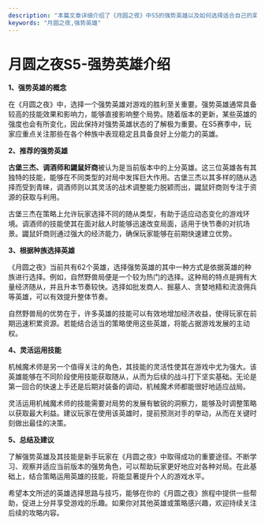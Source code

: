```yaml
---
description: "本篇文章详细介绍了《月圆之夜》中S5的强势英雄以及如何选择适合自己的英雄，以帮助玩家更好地提升游戏段位。"
keywords: "月圆之夜,强势英雄"
---
```

# 月圆之夜S5-强势英雄介绍

**1、强势英雄的概念**

在《月圆之夜》中，选择一个强势英雄对游戏的胜利至关重要。强势英雄通常具备较高的技能效果和影响力，能够直接影响整个局势。随着版本的更新，某些英雄的强度也会有所变化，因此保持对强势英雄状态的了解极为重要。在S5赛季中，玩家应重点关注那些在各个种族中表现稳定且具备良好上分能力的英雄。

**2、推荐的强势英雄**

**古堡三杰、调酒师和鼹鼠奸商**被认为是当前版本中的上分英雄。这三位英雄各有其独特的技能，能够在不同类型的对局中发挥巨大作用。古堡三杰以其多样的随从选择而受到青睐，调酒师则以其灵活的战术调整能力脱颖而出，鼹鼠奸商则专注于资源的获取与利用。

古堡三杰在策略上允许玩家选择不同的随从类型，有助于适应动态变化的游戏环境。调酒师的技能使其在面对敌人时能够迅速改变局面，适用于快节奏的对抗场景。鼹鼠奸商则通过强大的经济能力，确保玩家能够在前期快速建立优势。

**3、根据种族选择英雄**

《月圆之夜》当前共有62个英雄，选择强势英雄的其中一种方式是依据英雄的种族进行选择。例如，自然野兽局便是一个较为热门的选择。这种局的特点是拥有大量经济随从，并且升本节奏较快。选择如批发商人、掘墓人、贪婪地精和流浪佣兵等英雄，可以有效提升整体节奏。

自然野兽局的优势在于，许多英雄的技能可以有效地增加经济收益，使得玩家在前期迅速积累资源。若能结合适当的策略使用这些英雄，将能占据游戏发展的主动权。

**4、灵活运用技能**

机械魔术师是另一个值得关注的角色，其技能的灵活性使其在游戏中尤为强大。该英雄能够在不同阶段使用技能获取随从，从而为后续的战斗打下坚实基础。无论是第一回合的快速上手还是后期对装备的调动，机械魔术师都能很好地适应战局。

灵活运用机械魔术师的技能需要对局势的发展有敏锐的洞察力，能够及时调整策略以获取最大利益。建议玩家在使用该英雄时，提前预测对手的举动，从而在关键时刻做出最佳的决策。

**5、总结及建议**

了解强势英雄及其技能是新手玩家在《月圆之夜》中取得成功的重要途径。不断学习、观察并适应当前版本的强势角色，可以帮助玩家更好地应对各种对局。在此基础上，结合策略运用英雄的技能，将能显著提升个人的游戏水平。

希望本文所述的英雄选择思路与技巧，能够在你的《月圆之夜》旅程中提供一些帮助，促进上分并享受游戏的乐趣。如果你对其他英雄或策略感兴趣，欢迎持续关注后续的攻略内容。
